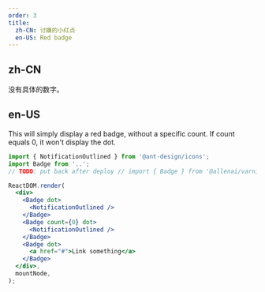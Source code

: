 ```yaml
---
order: 3
title:
  zh-CN: 讨嫌的小红点
  en-US: Red badge
---
```


## zh-CN

没有具体的数字。

## en-US

This will simply display a red badge, without a specific count. If count equals 0, it won't display the dot.

```jsx
import { NotificationOutlined } from '@ant-design/icons';
import Badge from '..';
// TODO: put back after deploy // import { Badge } from '@allenai/varnish';

ReactDOM.render(
  <div>
    <Badge dot>
      <NotificationOutlined />
    </Badge>
    <Badge count={0} dot>
      <NotificationOutlined />
    </Badge>
    <Badge dot>
      <a href="#">Link something</a>
    </Badge>
  </div>,
  mountNode,
);
```

<style>
.anticon-notification {
  width: 16px;
  height: 16px;
  line-height: 16px;
  font-size: 16px;
}
</style>
